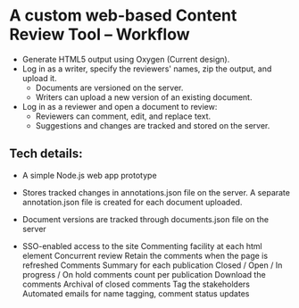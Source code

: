 # A custom web-based Content Review Tool – Workflow
* Generate HTML5 output using Oxygen (Current design).
* Log in as a writer, specify the reviewers' names, zip the output, and upload it.
  * Documents are versioned on the server.
  * Writers can upload a new version of an existing document.
* Log in as a reviewer and open a document to review:
  * Reviewers can comment, edit, and replace text.
  * Suggestions and changes are tracked and stored on the server.
## Tech details:
* A simple Node.js web app prototype
* Stores tracked changes in annotations.json file on the server. A separate annotation.json file is created for each document uploaded.
* Document versions are tracked through documents.json file on the server

* SSO-enabled access to the site
Commenting facility at each html element
Concurrent review
Retain the comments when the page is refreshed
Comments Summary for each publication
Closed / Open / In progress / On hold comments count per publication
Download the comments
Archival of closed comments
Tag the stakeholders
Automated emails for name tagging, comment status updates

